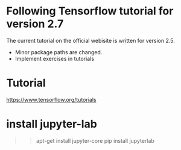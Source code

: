# Following Tensorflow tutorial for version 2.7
The current tutorial on the official webisite is written for version 2.5.
* Minor package paths are changed. 
* Implement exercises in tutorials

# Tutorial 
https://www.tensorflow.org/tutorials

# install jupyter-lab 
>> apt-get install jupyter-core
>> pip install jupyterlab






